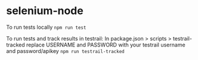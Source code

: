 # selenium-node

To run tests locally
`npm run test`

To run tests and track results in testrail:
In package.json > scripts > testrail-tracked replace USERNAME and PASSWORD with your testrail username and password/apikey
`npm run testrail-tracked`
